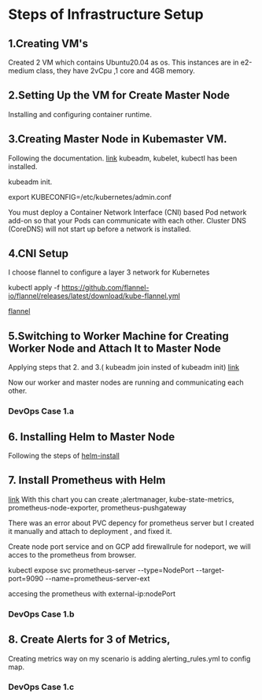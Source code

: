 # Steps of Infrastructure Setup 

## 1.Creating VM's
   Created 2 VM which contains Ubuntu20.04 as os. This instances are in e2-medium class, they have 2vCpu ,1 core and 4GB memory.
   
## 2.Setting Up the VM for Create Master Node
   Installing and configuring container runtime.

## 3.Creating Master Node in Kubemaster VM.
   Following the documentation. [link](https://kubernetes.io/docs/setup/production-environment/tools/kubeadm/install-kubeadm/#installing-kubeadm-kubelet-and-kubectl)
   kubeadm, kubelet, kubectl has been installed.
   
   kubeadm init.

   export KUBECONFIG=/etc/kubernetes/admin.conf

   You must deploy a Container Network Interface (CNI) based Pod network add-on so that your Pods can communicate with each other. Cluster DNS (CoreDNS) will not start up before a network is installed.

## 4.CNI Setup
   I choose flannel to configure a layer 3 network  for Kubernetes 
   
   kubectl apply -f https://github.com/flannel-io/flannel/releases/latest/download/kube-flannel.yml

   [flannel](https://github.com/flannel-io/flannel/blob/master/README.md#getting-started-on-kubernetes)

## 5.Switching to Worker Machine for Creating Worker Node and Attach It to Master Node
   
   Applying steps that 2. and 3.( kubeadm join insted of kubeadm init) [link](https://v1-27.docs.kubernetes.io/docs/setup/production-environment/tools/kubeadm/create-cluster-kubeadm/#join-nodes)

   Now our worker and master nodes are running and communicating each other.

   ### DevOps Case 1.a
  
## 6. Installing Helm to Master Node

   Following the steps of [helm-install](https://helm.sh/docs/intro/install/#from-the-binary-releases)
   
## 7. Install Prometheus with Helm

   [link](https://github.com/prometheus-community/helm-charts/tree/main/charts/prometheus#install-chart)
   With this chart you can create ;alertmanager, kube-state-metrics, prometheus-node-exporter, prometheus-pushgateway

   There was an error about PVC depency for prometheus server but I created it manually and attach to deployment , and fixed it.

   Create node port service and on GCP add firewallrule for nodeport, we will acces to the prometheus from browser.
   
   kubectl expose svc prometheus-server --type=NodePort --target-port=9090 --name=prometheus-server-ext  

   accesing the prometheus with external-ip:nodePort
   ### DevOps Case 1.b

## 8. Create Alerts for 3 of Metrics,

   Creating metrics way on my scenario is adding alerting_rules.yml to config map. 

   ### DevOps Case 1.c









